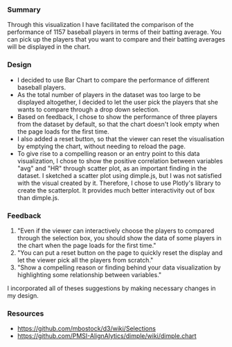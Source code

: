 ### Summary
Through this visualization I have facilitated the comparison of the performance of 1157 baseball players in terms of their batting average. You can pick up the players that you want to compare and their batting averages will be displayed in the chart.

### Design
* I decided to use Bar Chart to compare the performance of different baseball players.
* As the total number of players in the dataset was too large to be displayed altogether, I decided to let the user pick the players that she wants to compare through a drop down selection.
* Based on feedback, I chose to show the performance of three players from the dataset by default, so that the chart doesn't look empty when the page loads for the first time.
* I also added a reset button, so that the viewer can reset the visualisation by emptying the chart, without needing to reload the page.
* To give rise to a compelling reason or an entry point to this data visualization, I chose to show the positive correlation between variables "avg" and "HR" through scatter plot, as an important finding in the dataset. I sketched a scatter plot using dimple.js, but I was not satisfied with the visual created by it. Therefore, I chose to use Plotly's library to create the scatterplot. It provides much better interactivity out of box than dimple.js.

### Feedback
1. "Even if the viewer can interactively choose the players to compared through the selection box, you should show the data of some players in the chart when the page loads for the first time."
2. "You can put a reset button on the page to quickly reset the display and let the viewer pick all the players from scratch."
3. "Show a compelling reason or finding behind your data visualization by highlighting some relationship between variables."

I incorporated all of theses suggestions by making necessary changes in my design.

### Resources
* https://github.com/mbostock/d3/wiki/Selections
* https://github.com/PMSI-AlignAlytics/dimple/wiki/dimple.chart